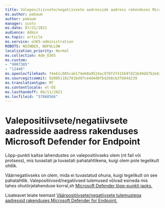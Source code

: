 ```yaml
---
title: Valepositiivsete/negatiivsete aadresside aadress rakenduses Microsoft Defender for Endpoint
ms.author: pebaum
author: pebaum
manager: scotv
ms.date: 07/21/2021
audience: Admin
ms.topic: article
ms.service: o365-administration
ROBOTS: NOINDEX, NOFOLLOW
localization_priority: Normal
ms.collection: Adm_O365
ms.custom:
- "9007385"
- "12446"
ms.openlocfilehash: f4e61c085cab174e68a9524ac978f2f415b97d21649d47b2eb16f24abe83f828
ms.sourcegitcommit: 920051182781bd97ce4d4d6fbd268cb37b84d239
ms.translationtype: MT
ms.contentlocale: et-EE
ms.lasthandoff: 08/11/2021
ms.locfileid: "57868566"
---
```

# <a name="address-false-positivesnegatives-in-microsoft-defender-for-endpoint"></a>Valepositiivsete/negatiivsete aadresside aadress rakenduses Microsoft Defender for Endpoint

Lõpp-punkti kaitse lahendustes on valepositiivseks olem (nt fail või protsess), mis tuvastati ja tuvastati pahatahtlikena, kuigi olem pole tegelikult ohtlik. 

Väärnegatiivseks on olem, mida ei tuvastatud ohuna, kuigi tegelikult on see pahatahtlik. Valepositiivsed/negatiivsed tulemused võivad esineda mis tahes ohutõrjelahenduse korral,sh [Microsoft Defender lõpp-punkti jaoks.](https://docs.microsoft.com/microsoft-365/security/defender-endpoint/microsoft-defender-endpoint)

Lisateavet leiate teemast [Väärpositiivsete/negatiivsete tulemustega aadressid rakenduses Microsoft Defender for Endpoint.](https://docs.microsoft.com/microsoft-365/security/defender-endpoint/defender-endpoint-false-positives-negatives)

